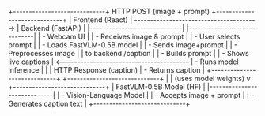 +-----------------------------+         HTTP POST (image + prompt)         +-----------------------------+
|        Frontend (React)     |  --------------------------------------->  |        Backend (FastAPI)     |
|-----------------------------|                                            |-----------------------------|
|  - Webcam UI                |                                            |  - Receives image & prompt  |
|  - User selects prompt      |                                            |  - Loads FastVLM-0.5B model |
|  - Sends image+prompt       |                                            |  - Preprocesses image       |
|    to backend /caption      |                                            |  - Builds prompt            |
|  - Shows live captions      |  <---------------------------------------  |  - Runs model inference     |
|                             |         HTTP Response (caption)            |  - Returns caption          |
+-----------------------------+                                            +-----------------------------+
                                                                              |
                                                                              | (uses model weights)
                                                                              v
                                                                  +-----------------------------+
                                                                  |   FastVLM-0.5B Model (HF)   |
                                                                  |-----------------------------|
                                                                  |  - Vision-Language Model    |
                                                                  |  - Accepts image + prompt   |
                                                                  |  - Generates caption text   |
                                                                  +-----------------------------+